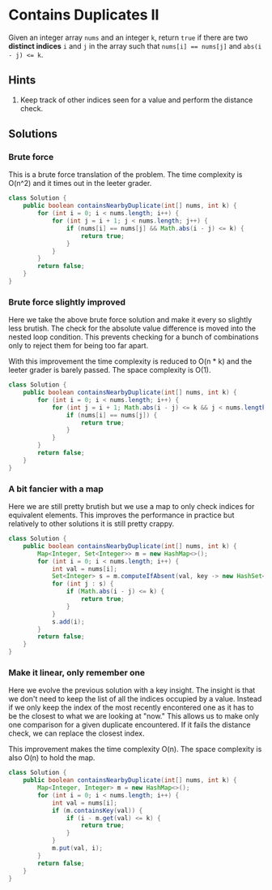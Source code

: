 # Contains Duplicates II

Given an integer array `nums` and an integer `k`, return `true` if there are
two **distinct indices** `i` and `j` in the array such that
`nums[i] == nums[j]` and `abs(i - j) <= k`.

## Hints

1. Keep track of other indices seen for a value and perform the distance check.

## Solutions

### Brute force

This is a brute force translation of the problem. The time complexity is
O(n^2) and it times out in the leeter grader.

```java
class Solution {
    public boolean containsNearbyDuplicate(int[] nums, int k) {
        for (int i = 0; i < nums.length; i++) {
            for (int j = i + 1; j < nums.length; j++) {
                if (nums[i] == nums[j] && Math.abs(i - j) <= k) {
                    return true;
                }
            }
        }
        return false;
    }
}
```

### Brute force slightly improved

Here we take the above brute force solution and make it every so slightly
less brutish. The check for the absolute value difference is moved into the
nested loop condition. This prevents checking for a bunch of combinations only
to reject them for being too far apart.

With this improvement the time complexity is reduced to O(n * k) and the
leeter grader is barely passed. The space complexity is O(1).

```java
class Solution {
    public boolean containsNearbyDuplicate(int[] nums, int k) {
        for (int i = 0; i < nums.length; i++) {
            for (int j = i + 1; Math.abs(i - j) <= k && j < nums.length; j++) {
                if (nums[i] == nums[j]) {
                    return true;
                }
            }
        }
        return false;
    }
}
```

### A bit fancier with a map

Here we are still pretty brutish but we use a map to only check indices for
equivalent elements. This improves the performance in practice but relatively
to other solutions it is still pretty crappy.

```java
class Solution {
    public boolean containsNearbyDuplicate(int[] nums, int k) {
        Map<Integer, Set<Integer>> m = new HashMap<>();
        for (int i = 0; i < nums.length; i++) {
            int val = nums[i];
            Set<Integer> s = m.computeIfAbsent(val, key -> new HashSet<>());
            for (int j : s) {
                if (Math.abs(i - j) <= k) {
                    return true;
                }
            }
            s.add(i);
        }
        return false;
    }
}
```

### Make it linear, only remember one

Here we evolve the previous solution with a key insight. The insight is that
we don't need to keep the list of all the indices occupied by a value. Instead
if we only keep the index of the most recently encontered one as it has to
be the closest to what we are looking at "now." This allows us to make only
one comparison for a given duplicate encountered. If it fails the distance
check, we can replace the closest index.

This improvement makes the time complexity O(n). The space complexity is also
O(n) to hold the map.

```java
class Solution {
    public boolean containsNearbyDuplicate(int[] nums, int k) {
        Map<Integer, Integer> m = new HashMap<>();
        for (int i = 0; i < nums.length; i++) {
            int val = nums[i];
            if (m.containsKey(val)) {
                if (i - m.get(val) <= k) {
                    return true;
                }
            }
            m.put(val, i);
        }
        return false;
    }
}
```
